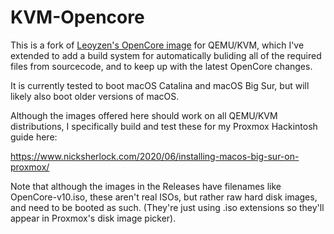 # KVM-Opencore

This is a fork of [Leoyzen's OpenCore image](https://github.com/leoyzen/KVM-Opencore) for QEMU/KVM, 
which I've extended to add a build system for automatically buliding all of the required files from 
sourcecode, and to keep up with the latest OpenCore changes.

It is currently tested to boot macOS Catalina and macOS Big Sur, but will likely also boot older 
versions of macOS.

Although the images offered here should work on all QEMU/KVM distributions, I specifically build
and test these for my Proxmox Hackintosh guide here:

https://www.nicksherlock.com/2020/06/installing-macos-big-sur-on-proxmox/

Note that although the images in the Releases have filenames like OpenCore-v10.iso, these aren't 
real ISOs, but rather raw hard disk images, and need to be booted as such. (They're just using .iso
extensions so they'll appear in Proxmox's disk image picker).

